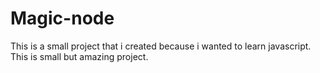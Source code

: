 # Magic-node
This is a small project that i created because i wanted to learn javascript. This is small but amazing project.
